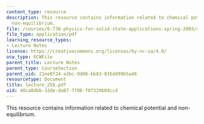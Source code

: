 ```yaml
---
content_type: resource
description: This resource contains information related to chemical potential and
  non-equilibrium.
file: /courses/6-730-physics-for-solid-state-applications-spring-2003/40ca8dbb32deda877f06f8f329b04cc4_lecture_25b.pdf
file_type: application/pdf
learning_resource_types:
- Lecture Notes
license: https://creativecommons.org/licenses/by-nc-sa/4.0/
ocw_type: OCWFile
parent_title: Lecture Notes
parent_type: CourseSection
parent_uid: 21ee0f24-a3bc-9d08-bb83-835dd99b5a48
resourcetype: Document
title: lecture_25b.pdf
uid: 40ca8dbb-32de-da87-7f06-f8f329b04cc4
---
```

This resource contains information related to chemical potential and non-equilibrium.
